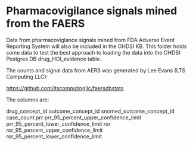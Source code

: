 Pharmacovigilance signals mined from the FAERS
====

Data from pharmacoviglance signals mined from FDA Adverse Event
Reporting System will also be included in the OHDSI KB. This folder
holds some data to test the best approach to loading the data into the
OHDSI Postgres DB drug_HOI_evidence table.

The counts and signal data from AERS was generated by Lee Evans (LTS
Computing LLC):

https://github.com/ltscomputingllc/faersdbstats

The columns are:

drug_concept_id
outcome_concept_id
snomed_outcome_concept_id
case_count
prr
prr_95_percent_upper_confidence_limit
prr_95_percent_lower_confidence_limit
ror
ror_95_percent_upper_confidence_limit
ror_95_percent_lower_confidence_limit


